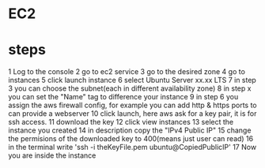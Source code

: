 # EC2

# steps

1 Log to the console
2 go to ec2 service
3 go to the desired zone
4 go to instances
5 click launch instance
6 select Ubuntu Server xx.xx LTS
7 in step 3 you can choose the subnet(each in different availability zone)
8 in step x you can set the "Name" tag to difference your instance
9 in step 6 you assign the aws firewall config, for example you can add http & https ports to can provide a webserver
10 click launch, here aws ask for a key pair, it is for ssh access.
11 download the key
12 click view instances
13 select the instance you created
14 in description copy the "IPv4 Public IP"
15 change the permisions of the downloaded key to 400(means just user can read)
16 in the terminal write 'ssh -i theKeyFile.pem ubuntu@CopiedPublicIP'
17 Now you are inside the instance
